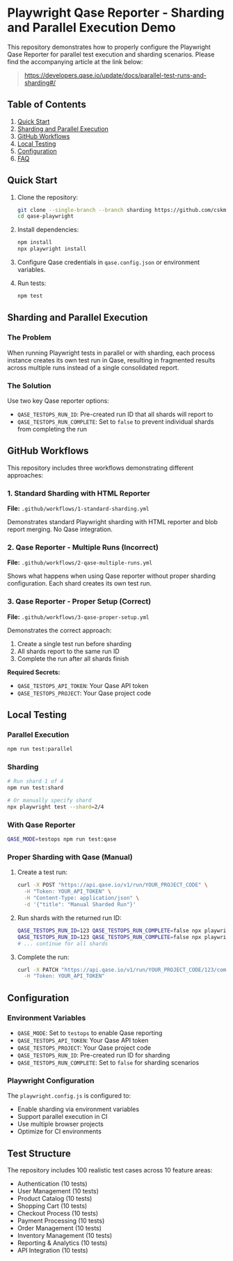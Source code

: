 # Playwright Qase Reporter - Sharding and Parallel Execution Demo

This repository demonstrates how to properly configure the Playwright Qase Reporter for parallel test execution and sharding scenarios. Please find the accompanying article at the link below:

> https://developers.qase.io/update/docs/parallel-test-runs-and-sharding#/


## Table of Contents

1. [Quick Start](#quick-start)
2. [Sharding and Parallel Execution](#sharding-and-parallel-execution)
3. [GitHub Workflows](#github-workflows)
4. [Local Testing](#local-testing)
5. [Configuration](#configuration)
6. [FAQ](#frequently-asked-questions)

## Quick Start

1. Clone the repository:
   ```bash
   git clone --single-branch --branch sharding https://github.com/cskmnrpt/qase-playwright.git
   cd qase-playwright
   ```

2. Install dependencies:
   ```bash
   npm install
   npx playwright install
   ```

3. Configure Qase credentials in `qase.config.json` or environment variables.

4. Run tests:
   ```bash
   npm test
   ```

## Sharding and Parallel Execution

### The Problem

When running Playwright tests in parallel or with sharding, each process instance creates its own test run in Qase, resulting in fragmented results across multiple runs instead of a single consolidated report.

### The Solution

Use two key Qase reporter options:

- `QASE_TESTOPS_RUN_ID`: Pre-created run ID that all shards will report to
- `QASE_TESTOPS_RUN_COMPLETE`: Set to `false` to prevent individual shards from completing the run

## GitHub Workflows

This repository includes three workflows demonstrating different approaches:

### 1. Standard Sharding with HTML Reporter
**File:** `.github/workflows/1-standard-sharding.yml`

Demonstrates standard Playwright sharding with HTML reporter and blob report merging. No Qase integration.

### 2. Qase Reporter - Multiple Runs (Incorrect)
**File:** `.github/workflows/2-qase-multiple-runs.yml`

Shows what happens when using Qase reporter without proper sharding configuration. Each shard creates its own test run.

### 3. Qase Reporter - Proper Setup (Correct)
**File:** `.github/workflows/3-qase-proper-setup.yml`

Demonstrates the correct approach:
1. Create a single test run before sharding
2. All shards report to the same run ID
3. Complete the run after all shards finish

**Required Secrets:**
- `QASE_TESTOPS_API_TOKEN`: Your Qase API token
- `QASE_TESTOPS_PROJECT`: Your Qase project code

## Local Testing

### Parallel Execution
```bash
npm run test:parallel
```

### Sharding
```bash
# Run shard 1 of 4
npm run test:shard

# Or manually specify shard
npx playwright test --shard=2/4
```

### With Qase Reporter
```bash
QASE_MODE=testops npm run test:qase
```

### Proper Sharding with Qase (Manual)

1. Create a test run:
   ```bash
   curl -X POST "https://api.qase.io/v1/run/YOUR_PROJECT_CODE" \
     -H "Token: YOUR_API_TOKEN" \
     -H "Content-Type: application/json" \
     -d '{"title": "Manual Sharded Run"}'
   ```

2. Run shards with the returned run ID:
   ```bash
   QASE_TESTOPS_RUN_ID=123 QASE_TESTOPS_RUN_COMPLETE=false npx playwright test --shard=1/4
   QASE_TESTOPS_RUN_ID=123 QASE_TESTOPS_RUN_COMPLETE=false npx playwright test --shard=2/4
   # ... continue for all shards
   ```

3. Complete the run:
   ```bash
   curl -X PATCH "https://api.qase.io/v1/run/YOUR_PROJECT_CODE/123/complete" \
     -H "Token: YOUR_API_TOKEN"
   ```

## Configuration

### Environment Variables

- `QASE_MODE`: Set to `testops` to enable Qase reporting
- `QASE_TESTOPS_API_TOKEN`: Your Qase API token
- `QASE_TESTOPS_PROJECT`: Your Qase project code
- `QASE_TESTOPS_RUN_ID`: Pre-created run ID for sharding
- `QASE_TESTOPS_RUN_COMPLETE`: Set to `false` for sharding scenarios

### Playwright Configuration

The `playwright.config.js` is configured to:
- Enable sharding via environment variables
- Support parallel execution in CI
- Use multiple browser projects
- Optimize for CI environments

## Test Structure

The repository includes 100 realistic test cases across 10 feature areas:
- Authentication (10 tests)
- User Management (10 tests)
- Product Catalog (10 tests)
- Shopping Cart (10 tests)
- Checkout Process (10 tests)
- Payment Processing (10 tests)
- Order Management (10 tests)
- Inventory Management (10 tests)
- Reporting & Analytics (10 tests)
- API Integration (10 tests)
